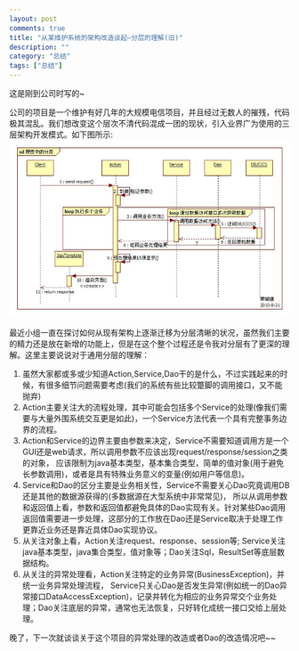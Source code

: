 ```yaml
---
layout: post
comments: true
title: "从某维护系统的架构改造谈起–分层的理解(旧)"
description: ""
category: "总结"
tags: ["总结"]
---
```


这是刚到公司时写的~

公司的项目是一个维护有好几年的大规模电信项目，并且经过无数人的摧残，代码极其混乱。我们想改变这个层次不清代码混成一团的现状，引入业界广为使用的三层架构开发模式。如下图所示:
![三层结构][1]

最近小组一直在探讨如何从现有架构上逐渐迁移为分层清晰的状况，虽然我们主要的精力还是放在新增的功能上，但是在这个整个过程还是令我对分层有了更深的理解。这里主要说说对于通用分层的理解：

1. 虽然大家都或多或少知道Action,Service,Dao干的是什么，不过实践起来的时候，有很多细节问题需要考虑(我们的系统有些比较蹩脚的调用接口，又不能抛弃)
2. Action主要关注大的流程处理，其中可能会包括多个Service的处理(像我们需要与大量外围系统交互更是如此)，一个Service方法代表一个具有完整事务边界的流程。
3. Action和Service的边界主要由参数来决定，Service不需要知道调用方是一个GUI还是web请求，所以调用参数不应该出现request/response/session之类的对象，
应该限制为java基本类型，基本集合类型，简单的值对象(用于避免长参数调用)，或者是具有特殊业务意义的变量(例如用户等信息)。
4. Service和Dao的区分主要是业务相关性，Service不需要关心Dao究竟调用DB还是其他的数据源获得的(多数据源在大型系统中非常常见)，
所以从调用参数和返回值上看，参数和返回值都避免具体的Dao实现有关。针对某些Dao调用返回值需要进一步处理，这部分的工作放在Dao还是Service取决于处理工作更靠近业务还是靠近具体Dao实现协议。
5. 从关注对象上看，Action关注request、response、session等; Service关注java基本类型，java集合类型，值对象等；Dao关注Sql，ResultSet等底层数据结构。
6. 从关注的异常处理看，Action关注特定的业务异常(BusinessException)，并统一业务异常处理流程，
Service只关心Dao是否发生异常(例如统一的Dao异常接口DataAccessException)，记录并转化为相应的业务异常交个业务处理；Dao关注底层的异常，通常也无法恢复，只好转化成统一接口交给上层处理。

晚了，下一次就谈谈关于这个项目的异常处理的改造或者Dao的改造情况吧~~

 [1]: /assets/images/tiger.jpg
